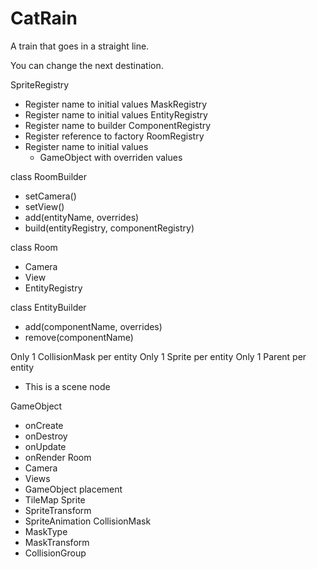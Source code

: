 # CatRain

A train that goes in a straight line.

You can change the next destination.


SpriteRegistry
- Register name to initial values
MaskRegistry
- Register name to initial values
EntityRegistry
- Register name to builder
ComponentRegistry
- Register reference to factory
RoomRegistry
- Register name to initial values
    - GameObject with overriden values

class RoomBuilder
- setCamera()
- setView()
- add(entityName, overrides)
- build(entityRegistry, componentRegistry)

class Room
- Camera
- View
- EntityRegistry

class EntityBuilder
- add(componentName, overrides)
- remove(componentName)


Only 1 CollisionMask per entity
Only 1 Sprite per entity
Only 1 Parent per entity
- This is a scene node



GameObject
- onCreate
- onDestroy
- onUpdate
- onRender
Room
- Camera
- Views
- GameObject placement
- TileMap
Sprite
- SpriteTransform
- SpriteAnimation
CollisionMask
- MaskType
- MaskTransform
- CollisionGroup
